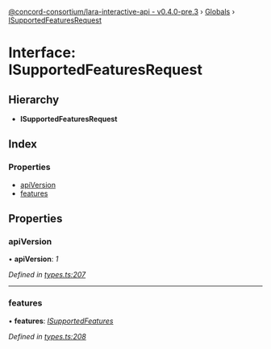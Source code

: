 [@concord-consortium/lara-interactive-api - v0.4.0-pre.3](../README.md) › [Globals](../globals.md) › [ISupportedFeaturesRequest](isupportedfeaturesrequest.md)

# Interface: ISupportedFeaturesRequest

## Hierarchy

* **ISupportedFeaturesRequest**

## Index

### Properties

* [apiVersion](isupportedfeaturesrequest.md#apiversion)
* [features](isupportedfeaturesrequest.md#features)

## Properties

###  apiVersion

• **apiVersion**: *1*

*Defined in [types.ts:207](../../../lara-typescript/src/interactive-api-client/types.ts#L207)*

___

###  features

• **features**: *[ISupportedFeatures](isupportedfeatures.md)*

*Defined in [types.ts:208](../../../lara-typescript/src/interactive-api-client/types.ts#L208)*
